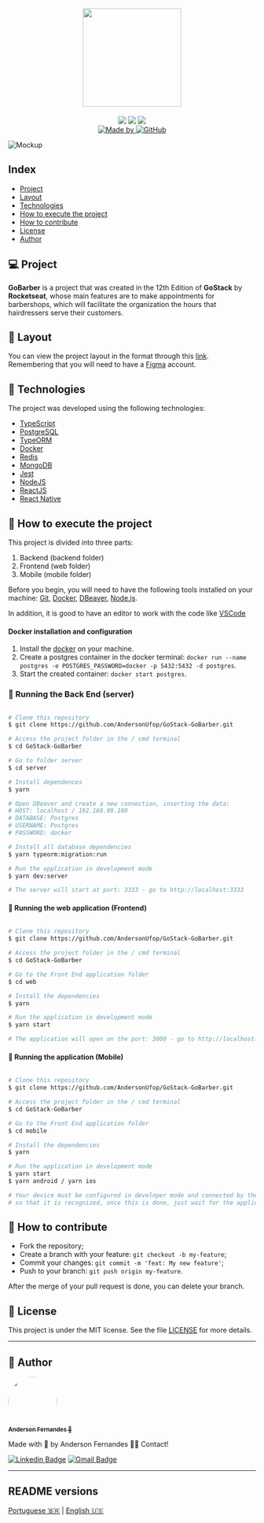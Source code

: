 <h1 align="center">
<img src="https://raw.githubusercontent.com/EliasGcf/gobarber/2e00ac943855be95a08fcebd2bc134f8e0c51ed9/.github/logo.svg" width="200px">
</h1>

<p align="center">
  <img src="https://img.shields.io/badge/-NodeJS-green" />
  <img src="https://img.shields.io/badge/-ReactJS-blue" />
  <img src="https://img.shields.io/badge/-React Native-9cf" /> <br>
	<a href="https://www.linkedin.com/in/anderson-fernandes-8b5a50135/" target="_blank">
    <img alt="Made by" src="https://img.shields.io/badge/made%20by-anderson%20fernandes-%23FF9000">
  </a>
  <a href="LICENSE.md" target="_blank">
    <img alt="GitHub" src="https://img.shields.io/github/license/EliasGcf/gobarber?color=%23FF9000">
  </a>
</p>
<img alt="Mockup" src="https://res.cloudinary.com/eliasgcf/image/upload/v1587509596/GoBarber/mockup_ocggit.png">

## Index
- [Project](#-project)
- [Layout](#-layout)
- [Technologies](#rocket-technologies)
- [How to execute the project](#-how-to-execute-the-project)
- [How to contribute](#-how-to-contribute)
- [License](#memo-license)
- [Author](#-author)


## 💻 Project

**GoBarber** is a project that was created in the 12th Edition of **GoStack** by **Rocketseat**, whose main features are to make appointments for barbershops, which will facilitate the organization
the hours that hairdressers serve their customers.

## 🎨 Layout
You can view the project layout in the format through this [link](https://www.figma.com/file/BXCihtXXh9p37lGsENV614/GoBarber). Remembering that you will need to have a [Figma](https://www.figma.com/) account.

## :rocket: Technologies
The project was developed using the following technologies:
- [TypeScript](https://www.typescriptlang.org)
- [PostgreSQL](https://www.postgresql.org)
- [TypeORM](https://typeorm.io)
- [Docker](https://www.docker.com)
- [Redis](https://redis.io)
- [MongoDB](https://www.mongodb.com)
- [Jest](https://jestjs.io)
- [NodeJS](https://nodejs.org/en/)
- [ReactJS](https://reactjs.org)
- [React Native](https://facebook.github.io/react-native/)

## 🚀 How to execute the project

This project is divided into three parts:
1. Backend (backend folder)
2. Frontend (web folder)
3. Mobile (mobile folder)

Before you begin, you will need to have the following tools installed on your machine:
[Git](https://git-scm.com), [Docker]('https://www.docker.com'), [DBeaver](https://dbeaver.io), [Node.js](https://nodejs.org/en/).

In addition, it is good to have an editor to work with the code like [VSCode](https://code.visualstudio.com/)

####  Docker installation and configuration

1. Install the [docker](https://www.docker.com/get-started) on your machine.
2. Create a postgres container in the docker terminal: ``docker run --name postgres -e POSTGRES_PASSWORD=docker -p 5432:5432 -d postgres``.
3. Start the created container: ``docker start postgres``.

### 🎲 Running the Back End (server)

```bash

# Clone this repository
$ git clone https://github.com/AndersonUfop/GoStack-GoBarber.git

# Access the project folder in the / cmd terminal
$ cd GoStack-GoBarber

# Go to folder server
$ cd server

# Install dependences
$ yarn

# Open DBeaver and create a new connection, inserting the data:
# HOST: localhost / 192.168.99.100
# DATABASE: Postgres
# USERNAME: Postgres
# PASSWORD: docker

# Install all database dependencies
$ yarn typeorm:migration:run

# Run the application in development mode
$ yarn dev:server

# The server will start at port: 3333 - go to http://localhost:3333


```

#### 🧭 Running the web application (Frontend)

```bash

# Clone this repository
$ git clone https://github.com/AndersonUfop/GoStack-GoBarber.git

# Access the project folder in the / cmd terminal
$ cd GoStack-GoBarber

# Go to the Front End application folder
$ cd web

# Install the dependencies
$ yarn

# Run the application in development mode
$ yarn start

# The application will open on the port: 3000 - go to http://localhost:3000

```

#### 📱 Running the application (Mobile)

``` bash

# Clone this repository
$ git clone https://github.com/AndersonUfop/GoStack-GoBarber.git

# Access the project folder in the / cmd terminal
$ cd GoStack-GoBarber

# Go to the Front End application folder
$ cd mobile

# Install the dependencies
$ yarn

# Run the application in development mode
$ yarn start
$ yarn android / yarn ios

# Your device must be configured in developer mode and connected by the USB cable on your machine, 
# so that it is recognized, once this is done, just wait for the application to start.

```

## 🤔 How to contribute

- Fork the repository;
- Create a branch with your feature: `git checkout -b my-feature`;
- Commit your changes: `git commit -m 'feat: My new feature'`;
- Push to your branch: `git push origin my-feature`.

After the merge of your pull request is done, you can delete your branch.

## :memo: License

This project is under the MIT license. See the file [LICENSE](LICENSE.md) for more details.

---

## 🦸 Author
<a href="https://www.linkedin.com/in/anderson-fernandes-8b5a50135/">
  <img style="border-radius: 50%;" src="https://user-images.githubusercontent.com/49786548/98873391-0df75600-2457-11eb-9b10-210cc591a035.png" width="100px;"> <br />
  <sub><b>Anderson Fernandes 🚀</b></sub></a>

Made with :purple_heart: by Anderson Fernandes 👋🏽
Contact!

[![Linkedin Badge](https://img.shields.io/badge/-Anderson-blue?style=flat-square&logo=Linkedin&logoColor=white&link=https://www.linkedin.com/in/anderson-fernandes-8b5a50135/)](https://www.linkedin.com/in/anderson-fernandes-8b5a50135/)
[![Gmail Badge](https://img.shields.io/badge/-andersonfferreira96@gmail.com-c14438?style=flat-square&logo=Gmail&logoColor=white&link=mailto:andersonfferreira96@gmail.com)](mailto:andersonfferreira96@gmail.com)

___

##  README versions

[Portuguese 🇧🇷](./README.md)  |  [English 🇺🇸](./README-en.md)
